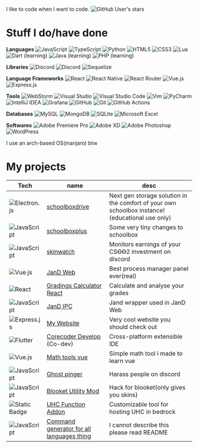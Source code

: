 I like to code when I want to code.
![GitHub User's stars](https://img.shields.io/github/stars/skybird23333?style=flat-square)

# Stuff I do/have done
**Languages**
![JavaScript](https://img.shields.io/badge/javascript-%23323330.svg?style=for-the-badge&logo=javascript&logoColor=%23F7DF1E)
![TypeScript](https://img.shields.io/badge/typescript-%23007ACC.svg?style=for-the-badge&logo=typescript&logoColor=white)
![Python](https://img.shields.io/badge/python-3670A0?style=for-the-badge&logo=python&logoColor=ffdd54)
![HTML5](https://img.shields.io/badge/html5-%23E34F26.svg?style=for-the-badge&logo=html5&logoColor=white)
![CSS3](https://img.shields.io/badge/css3-%231572B6.svg?style=for-the-badge&logo=css3&logoColor=white)
![Lua](https://img.shields.io/badge/lua-%232C2D72.svg?style=for-the-badge&logo=lua&logoColor=white)
![Dart](https://img.shields.io/badge/dart-%230175C2.svg?style=for-the-badge&logo=dart&logoColor=white) (learning)
![Java](https://img.shields.io/badge/java-%23ED8B00.svg?style=for-the-badge&logo=openjdk&logoColor=white) (learning)
![PHP](https://img.shields.io/badge/php-%23777BB4.svg?style=for-the-badge&logo=php&logoColor=white) (learning)

**Libraries**
![Discord](https://img.shields.io/badge/Discord.js-%235865F2.svg?style=for-the-badge&logo=discord&logoColor=white)
![Discord](https://img.shields.io/badge/Discord.py-%235865F2.svg?style=for-the-badge&logo=discord&logoColor=white)
![Sequelize](https://img.shields.io/badge/Sequelize-52B0E7?style=for-the-badge&logo=Sequelize&logoColor=white)

**Language Frameworks**
![React](https://img.shields.io/badge/react-%2320232a.svg?style=for-the-badge&logo=react&logoColor=%2361DAFB)
![React Native](https://img.shields.io/badge/react_native-%2320232a.svg?style=for-the-badge&logo=react&logoColor=%2361DAFB)
![React Router](https://img.shields.io/badge/React_Router-CA4245?style=for-the-badge&logo=react-router&logoColor=white)
![Vue.js](https://img.shields.io/badge/vuejs-%2335495e.svg?style=for-the-badge&logo=vuedotjs&logoColor=%234FC08D)
![Express.js](https://img.shields.io/badge/express.js-%23404d59.svg?style=for-the-badge&logo=express&logoColor=%2361DAFB)

**Tools**
![WebStorm](https://img.shields.io/badge/webstorm-143?style=for-the-badge&logo=webstorm&logoColor=white&color=black)
![Visual Studio](https://img.shields.io/badge/Visual%20Studio-5C2D91.svg?style=for-the-badge&logo=visual-studio&logoColor=white)
![Visual Studio Code](https://img.shields.io/badge/Visual%20Studio%20Code-0078d7.svg?style=for-the-badge&logo=visual-studio-code&logoColor=white)
![Vim](https://img.shields.io/badge/VIM-%2311AB00.svg?style=for-the-badge&logo=vim&logoColor=white)
![PyCharm](https://img.shields.io/badge/pycharm-143?style=for-the-badge&logo=pycharm&logoColor=black&color=black&labelColor=green)
![IntelliJ IDEA](https://img.shields.io/badge/IntelliJIDEA-000000.svg?style=for-the-badge&logo=intellij-idea&logoColor=white)
![Grafana](https://img.shields.io/badge/grafana-%23F46800.svg?style=for-the-badge&logo=grafana&logoColor=white)
![GitHub](https://img.shields.io/badge/github-%23121011.svg?style=for-the-badge&logo=github&logoColor=white)
![Git](https://img.shields.io/badge/git-%23F05033.svg?style=for-the-badge&logo=git&logoColor=white)
![GitHub Actions](https://img.shields.io/badge/github%20actions-%232671E5.svg?style=for-the-badge&logo=githubactions&logoColor=white)

**Databases**
![MySQL](https://img.shields.io/badge/mysql-4479A1.svg?style=for-the-badge&logo=mysql&logoColor=white)
![MongoDB](https://img.shields.io/badge/MongoDB-%234ea94b.svg?style=for-the-badge&logo=mongodb&logoColor=white)
![SQLite](https://img.shields.io/badge/sqlite-%2307405e.svg?style=for-the-badge&logo=sqlite&logoColor=white)
![Microsoft Excel](https://img.shields.io/badge/Microsoft_Excel-217346?style=for-the-badge&logo=microsoft-excel&logoColor=white)

**Softwares**
![Adobe Premiere Pro](https://img.shields.io/badge/Adobe%20Premiere%20Pro-9999FF.svg?style=for-the-badge&logo=Adobe%20Premiere%20Pro&logoColor=white)
![Adobe XD](https://img.shields.io/badge/Adobe%20XD-470137?style=for-the-badge&logo=Adobe%20XD&logoColor=#FF61F6)
![Adobe Photoshop](https://img.shields.io/badge/adobe%20photoshop-%2331A8FF.svg?style=for-the-badge&logo=adobe%20photoshop&logoColor=white)
![WordPress](https://img.shields.io/badge/WordPress-%23117AC9.svg?style=for-the-badge&logo=WordPress&logoColor=white)

I use an arch-based OS(manjaro) btw

# My projects
| Tech | name  | desc |
| ------------- | ------------- | ------------- |
| ![Electron.js](https://img.shields.io/badge/Electron-191970?style=for-the-badge&logo=Electron&logoColor=white) | [schoolboxdrive](https://github.com/skybird23333/schoolboxdrive)  | Next gen storage solution in the comfort of your own schoolbox instance! (educational use only) |
| ![JavaScript](https://img.shields.io/badge/javascript-%23323330.svg?style=for-the-badge&logo=javascript&logoColor=%23F7DF1E) | [schoolboxplus](https://github.com/skybird23333/schoolboxplus) | Some very tiny changes to schoolbox |
| ![JavaScript](https://img.shields.io/badge/javascript-%23323330.svg?style=for-the-badge&logo=javascript&logoColor=%23F7DF1E) | [skinwatch](https://github.com/skybird23333/skinwatch) | Monitors earnings of your CS~~GO~~2 investment on discord |
| ![Vue.js](https://img.shields.io/badge/vuejs-%2335495e.svg?style=for-the-badge&logo=vuedotjs&logoColor=%234FC08D) | [JanD Web](https://github.com/skybird23333/jand-web) | Best process manager panel ever(real) |
| ![React](https://img.shields.io/badge/react-%2320232a.svg?style=for-the-badge&logo=react&logoColor=%2361DAFB) | [Gradings Calculator React](https://github.com/skybird23333/grading-calculator-react) | Calculate and analyse your grades |
| ![JavaScript](https://img.shields.io/badge/javascript-%23323330.svg?style=for-the-badge&logo=javascript&logoColor=%23F7DF1E) | [JanD IPC](https://github.com/skybird23333/jand-ipc) | Jand wrapper used in JanD Web |
| ![Express.js](https://img.shields.io/badge/express.js-%23404d59.svg?style=for-the-badge&logo=express&logoColor=%2361DAFB) | [My Website](https://skybord.xyz)  | Very cool website you should check out |
| ![Flutter](https://img.shields.io/badge/Flutter-%2302569B.svg?style=for-the-badge&logo=Flutter&logoColor=white) | [Corecoder Develop](https://github.com/hanprogramer/corecoder_develop) (Co-dev)  | Cross-platform extensible IDE |
| ![Vue.js](https://img.shields.io/badge/vuejs-%2335495e.svg?style=for-the-badge&logo=vuedotjs&logoColor=%234FC08D) | [Math tools vue](https://github.com/skybird23333/math-tools-vue)  | Simple math tool i made to learn vue |
| ![JavaScript](https://img.shields.io/badge/javascript-%23323330.svg?style=for-the-badge&logo=javascript&logoColor=%23F7DF1E) | [Ghost pinger](https://github.com/skybird23333/ghost-pinger)  | Harass people on discord |
| ![JavaScript](https://img.shields.io/badge/javascript-%23323330.svg?style=for-the-badge&logo=javascript&logoColor=%23F7DF1E) | [Blooket Utility Mod](https://github.com/skybird23333/blooklet-utility-mod) | Hack for blooket(only gives you skins)  |
| ![Static Badge](https://img.shields.io/badge/MCAddon-a?style=for-the-badge&color=%2357954B) | [UHC Function Addon](https://github.com/skybird23333/mc-bedrocc-UHC-function) | Customizable tool for hosting UHC in bedrock |
| ![JavaScript](https://img.shields.io/badge/javascript-%23323330.svg?style=for-the-badge&logo=javascript&logoColor=%23F7DF1E) | [Command generator for all languages thing](https://github.com/skybird23333/command-generator-for-all-languages-thing) | I cannot describe this please read README |
